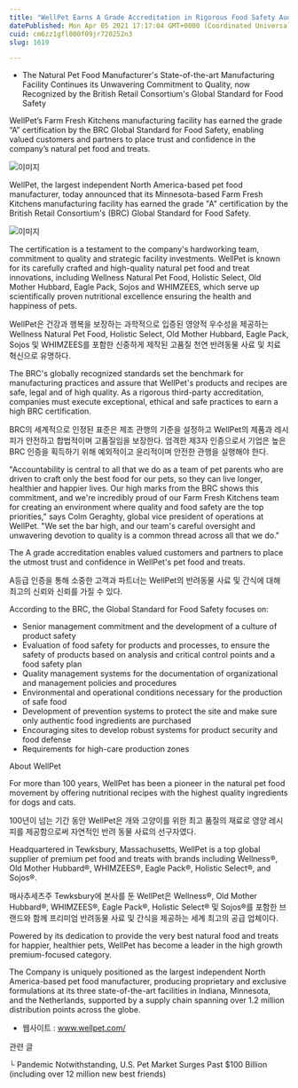 ```yaml
---
title: "WellPet Earns A Grade Accreditation in Rigorous Food Safety Audit of its Minnesota-based Farm Fresh Kitchens"
datePublished: Mon Apr 05 2021 17:17:04 GMT+0000 (Coordinated Universal Time)
cuid: cm6zz1gfl000f09jr720252n3
slug: 1619

---
```



- The Natural Pet Food Manufacturer's State-of-the-art Manufacturing Facility Continues its Unwavering Commitment to Quality, now Recognized by the British Retail Consortium's Global Standard for Food Safety

WellPet’s Farm Fresh Kitchens manufacturing facility has earned the grade “A” certification by the BRC Global Standard for Food Safety, enabling valued customers and partners to place trust and confidence in the company’s natural pet food and treats.

![이미지](https://cdn.hashnode.com/res/hashnode/image/upload/v1739247472302/1ce522f3-562e-4230-92df-68d501a2bec6.jpeg)

WellPet, the largest independent North America-based pet food manufacturer, today announced that its Minnesota-based Farm Fresh Kitchens manufacturing facility has earned the grade "A" certification by the British Retail Consortium's (BRC) Global Standard for Food Safety.

![이미지](https://cdn.hashnode.com/res/hashnode/image/upload/v1739247473672/c240920e-28e5-455e-aa60-afd68421af04.jpeg)

The certification is a testament to the company's hardworking team, commitment to quality and strategic facility investments. WellPet is known for its carefully crafted and high-quality natural pet food and treat innovations, including Wellness Natural Pet Food, Holistic Select, Old Mother Hubbard, Eagle Pack, Sojos and WHIMZEES, which serve up scientifically proven nutritional excellence ensuring the health and happiness of pets.

WellPet은 건강과 행복을 보장하는 과학적으로 입증된 영양적 우수성을 제공하는 Wellness Natural Pet Food, Holistic Select, Old Mother Hubbard, Eagle Pack, Sojos 및 WHIMZEES를 포함한 신중하게 제작된 고품질 천연 반려동물 사료 및 치료 혁신으로 유명하다.

The BRC's globally recognized standards set the benchmark for manufacturing practices and assure that WellPet's products and recipes are safe, legal and of high quality. As a rigorous third-party accreditation, companies must execute exceptional, ethical and safe practices to earn a high BRC certification.

BRC의 세계적으로 인정된 표준은 제조 관행의 기준을 설정하고 WellPet의 제품과 레시피가 안전하고 합법적이며 고품질임을 보장한다. 엄격한 제3자 인증으로서 기업은 높은 BRC 인증을 획득하기 위해 예외적이고 윤리적이며 안전한 관행을 실행해야 한다.

"Accountability is central to all that we do as a team of pet parents who are driven to craft only the best food for our pets, so they can live longer, healthier and happier lives. Our high marks from the BRC shows this commitment, and we're incredibly proud of our Farm Fresh Kitchens team for creating an environment where quality and food safety are the top priorities," says Colm Geraghty, global vice president of operations at WellPet. "We set the bar high, and our team's careful oversight and unwavering devotion to quality is a common thread across all that we do."

The A grade accreditation enables valued customers and partners to place the utmost trust and confidence in WellPet's pet food and treats.

A등급 인증을 통해 소중한 고객과 파트너는 WellPet의 반려동물 사료 및 간식에 대해 최고의 신뢰와 신뢰를 가질 수 있다.

According to the BRC, the Global Standard for Food Safety focuses on:

- Senior management commitment and the development of a culture of product safety
- Evaluation of food safety for products and processes, to ensure the safety of products based on analysis and critical control points and a food safety plan
- Quality management systems for the documentation of organizational and management policies and procedures
- Environmental and operational conditions necessary for the production of safe food
- Development of prevention systems to protect the site and make sure only authentic food ingredients are purchased
- Encouraging sites to develop robust systems for product security and food defense
- Requirements for high-care production zones

About WellPet

For more than 100 years, WellPet has been a pioneer in the natural pet food movement by offering nutritional recipes with the highest quality ingredients for dogs and cats.

100년이 넘는 기간 동안 WellPet은 개와 고양이를 위한 최고 품질의 재료로 영양 레시피를 제공함으로써 자연적인 반려 동물 사료의 선구자였다.

Headquartered in Tewksbury, Massachusetts, WellPet is a top global supplier of premium pet food and treats with brands including Wellness®, Old Mother Hubbard®, WHIMZEES®, Eagle Pack®, Holistic Select®, and Sojos®.

매사추세츠주 Tewksbury에 본사를 둔 WellPet은 Wellness®, Old Mother Hubbard®, WHIMZEES®, Eagle Pack®, Holistic Select® 및 Sojos®를 포함한 브랜드와 함께 프리미엄 반려동물 사료 및 간식을 제공하는 세계 최고의 공급 업체이다.

Powered by its dedication to provide the very best natural food and treats for happier, healthier pets, WellPet has become a leader in the high growth premium-focused category.

The Company is uniquely positioned as the largest independent North America-based pet food manufacturer, producing proprietary and exclusive formulations at its three state-of-the-art facilities in Indiana, Minnesota, and the Netherlands, supported by a supply chain spanning over 1.2 million distribution points across the globe.

- 웹사이트 : www.wellpet.com/

관련 글

└ Pandemic Notwithstanding, U.S. Pet Market Surges Past $100 Billion (including over 12 million new best friends)